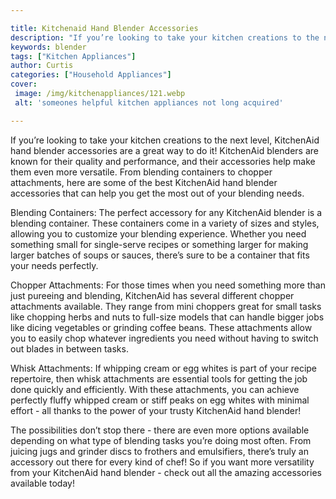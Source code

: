 ```yaml
---

title: Kitchenaid Hand Blender Accessories
description: "If you’re looking to take your kitchen creations to the next level, KitchenAid hand blender accessories are a great way to do it! ...scroll on and keep learning"
keywords: blender
tags: ["Kitchen Appliances"]
author: Curtis
categories: ["Household Appliances"]
cover: 
 image: /img/kitchenappliances/121.webp
 alt: 'someones helpful kitchen appliances not long acquired'

---
```


If you’re looking to take your kitchen creations to the next level, KitchenAid hand blender accessories are a great way to do it! KitchenAid blenders are known for their quality and performance, and their accessories help make them even more versatile. From blending containers to chopper attachments, here are some of the best KitchenAid hand blender accessories that can help you get the most out of your blending needs.

Blending Containers: The perfect accessory for any KitchenAid blender is a blending container. These containers come in a variety of sizes and styles, allowing you to customize your blending experience. Whether you need something small for single-serve recipes or something larger for making larger batches of soups or sauces, there’s sure to be a container that fits your needs perfectly.

Chopper Attachments: For those times when you need something more than just pureeing and blending, KitchenAid has several different chopper attachments available. They range from mini choppers great for small tasks like chopping herbs and nuts to full-size models that can handle bigger jobs like dicing vegetables or grinding coffee beans. These attachments allow you to easily chop whatever ingredients you need without having to switch out blades in between tasks. 

Whisk Attachments: If whipping cream or egg whites is part of your recipe repertoire, then whisk attachments are essential tools for getting the job done quickly and efficiently. With these attachments, you can achieve perfectly fluffy whipped cream or stiff peaks on egg whites with minimal effort - all thanks to the power of your trusty KitchenAid hand blender! 

The possibilities don’t stop there - there are even more options available depending on what type of blending tasks you’re doing most often. From juicing jugs and grinder discs to frothers and emulsifiers, there’s truly an accessory out there for every kind of chef! So if you want more versatility from your KitchenAid hand blender - check out all the amazing accessories available today!
